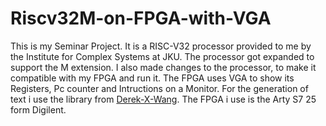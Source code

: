 # Riscv32M-on-FPGA-with-VGA

This is my Seminar Project. It is a RISC-V32 processor provided to me by the Institute for Complex Systems at JKU.
The processor got expanded to support the M extension. I also made changes to the processor, to make it compatible with my FPGA and run it. The FPGA uses VGA to show its Registers, Pc counter and Intructions on a Monitor.
For the generation of text i use the library from [Derek-X-Wang](https://github.com/Derek-X-Wang/VGA-Text-Generator).
The FPGA i use is the Arty S7 25 form Digilent.
